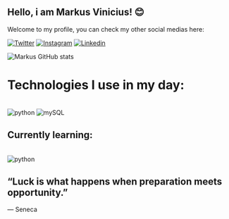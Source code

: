 ## Hello, i am Markus Vinicius! 😊
Welcome to my profile, you can check my other social medias here: 

[![Twitter](https://img.shields.io/badge/Twitter-1DA1F2?style=for-the-badge&logo=twitter&logoColor=white)](https://twitter.com/mviniortizz)
[![Instagram](https://img.shields.io/badge/Instagram-E4405F?style=for-the-badge&logo=instagram&logoColor=white)](https://www.instagram.com/mviniortiz/)
[![Linkedin](https://img.shields.io/badge/LinkedIn-0077B5?style=for-the-badge&logo=linkedin&logoColor=white)](https://www.linkedin.com/in/markus-vinicius-612412201/)

![Markus GitHub stats](https://github-readme-stats.vercel.app/api?username=mviniortiz&show_icons=true&theme=radical)

# Technologies I use in my day: 

<div style ="display:inline_block"><br/>
    <img align="center" alt="python" src="https://img.shields.io/badge/Python-14354C?style=for-the-badge&logo=python&logoColor=white" />
    <img align="center" alt="mySQL" src="https://img.shields.io/badge/MySQL-00000F?style=for-the-badge&logo=mysql&logoColor=white" />


## Currently learning: 

<div style ="display:inline_block"><br/>
    <img align="center" alt="python" src="https://img.shields.io/badge/Python-14354C?style=for-the-badge&logo=python&logoColor=white" />
    
   
    



## “Luck is what happens when preparation meets opportunity.”
― Seneca
